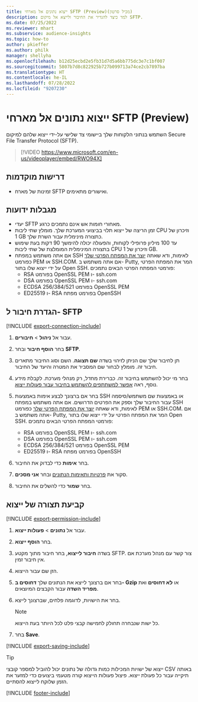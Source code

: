 ```yaml
---
title: ייצוא נתונים אל מארחי SFTP ‏(Preview)‏ (מכיל סרטון)
description: למד כיצד להגדיר את החיבור ולייצא אל מיקום SFTP.
ms.date: 07/25/2022
ms.reviewer: mhart
ms.subservice: audience-insights
ms.topic: how-to
author: pkieffer
ms.author: philk
manager: shellyha
ms.openlocfilehash: b12d25ecbd2e5fb31d7d5a6bb775dc3e7c1bf007
ms.sourcegitcommit: 5807b7d8c822925b727b099713a74ce2cb7897ba
ms.translationtype: HT
ms.contentlocale: he-IL
ms.lasthandoff: 07/28/2022
ms.locfileid: "9207230"
---
```

# <a name="export-data-to-sftp-hosts-preview"></a>ייצוא נתונים אל מארחי SFTP ‏(Preview)

השתמש בנתוני הלקוחות שלך ביישומי צד שלישי על-ידי ייצוא שלהם למיקום Secure File Transfer Protocol‏ (SFTP).

> [!VIDEO https://www.microsoft.com/en-us/videoplayer/embed/RWO94X]

## <a name="prerequisites"></a>‏‫דרישות מוקדמות‬

- זמינות של מארח SFTP ואישורים מתאימים.

## <a name="known-limitations"></a>מגבלות ידועות

- יעדי SFTP מאחורי חומות אש אינם נתמכים כרגע.
- זמן הריצה של ייצוא תלוי בביצועי המערכת שלך. מומלץ שתי ליבות CPU וזיכרון של 1‎ GB כתצורה מינימלית עבור השרת שלך.
- עד 100 מיליון פרופילי לקוחות, והפעולה יכולה להימשך 90 דקות בעת שימוש בתצורה המינימלית המומלצת של שתי ליבות CPU וזיכרון של 1‎ GB.
- אם אתה משתמש במפתח SSH לאימות, ודא שאתה [יוצר את המפתח הפרטי שלך](/azure/virtual-machines/linux/create-ssh-keys-detailed#basic-example) כפורמט PEM או SSH.COM. אם אתה משתמש ב- Putty, המר את המפתח הפרטי על ידי ייצוא שלו בתור Open SSH. פורמטי המפתח הפרטי הבאים נתמכים:
  - RSA בפורמט OpenSSL PEM ו- ssh.com
  - DSA בפורמט OpenSSL PEM ו- ssh.com
  - ECDSA 256/384/521 בפורמט OpenSSL PEM
  - ED25519 ו- RSA בפורמט מפתח OpenSSH

## <a name="set-up-connection-to-sftp"></a>הגדרת חיבור ל- SFTP

[!INCLUDE [export-connection-include](includes/export-connection-admn.md)]

1. עבור אל **ניהול** > **חיבורים**.

1. בחר **הוסף חיבור** ובחר **SFTP**.

1. תן לחיבור שלך שם הניתן לזיהוי בשדה **שם תצוגה**. השם וסוג החיבור מתארים חיבור זה. מומלץ לבחור שם המסביר את המטרה והיעד של החיבור.

1. בחר מי יכול להשתמש בחיבור זה. כברירת מחדל, רק מנהלי מערכת. לקבלת מידע נוסף, ראה [אפשר למשתתפים להשתמש בחיבור עבור פעולות ייצוא](connections.md#allow-contributors-to-use-a-connection-for-exports).

1. בחר אם ברצונך לבצע אימות באמצעות SSH או באמצעות שם משתמש/סיסמה עבור החיבור שלך וספק את הפרטים הדרושים. אם אתה משתמש במפתח SSH לאימות, ודא שאתה [יוצר את המפתח הפרטי שלך](/azure/virtual-machines/linux/create-ssh-keys-detailed#basic-example) כפורמט PEM או SSH.COM. אם אתה משתמש ב- Putty, המר את המפתח הפרטי על ידי ייצוא שלו בתור Open SSH. פורמטי המפתח הפרטי הבאים נתמכים:
   - RSA בפורמט OpenSSL PEM ו- ssh.com
   - DSA בפורמט OpenSSL PEM ו- ssh.com
   - ECDSA 256/384/521 בפורמט OpenSSL PEM
   - ED25519 ו- RSA בפורמט מפתח OpenSSH

1. בחר **אימות** כדי לבדוק את החיבור.

1. סקור את [פרטיות ותאימות הנתונים](connections.md#data-privacy-and-compliance) ובחר **אני מסכים**.

1. בחר **שמור** כדי להשלים את החיבור.

## <a name="configure-an-export"></a>קביעת תצורה של ייצוא

[!INCLUDE [export-permission-include](includes/export-permission.md)]

1. עבור אל **נתונים** > **פעולות ייצוא**.

1. בחר **הוסף ייצוא**.

1. בשדה **חיבור לייצוא**, בחר חיבור מתוך מקטע SFTP. צור קשר עם מנהל מערכת אם אין חיבור זמין.

1. הזן שם עבור הייצוא.

1. בחר אם ברצונך לייצא את הנתונים שלך **דחוסים ב- Gzip** או **לא דחוסים** ואת **מפריד השדה** עבור הקבצים המיוצאים.

1. בחר את הישויות, לדוגמה פלחים, שברצונך לייצא.

   > [!NOTE]
   > כל ישות שנבחרה תחולק לחמישה קבצי פלט לכל היותר בעת הייצוא.

1. בחר **Save**.

[!INCLUDE [export-saving-include](includes/export-saving.md)]

> [!TIP]
> ייצוא של ישויות המכילות כמות גדולה של נתונים יכול להוביל למספר קובצי CSV באותה תיקייה עבור כל פעולת ייצוא. פיצול פעולות הייצוא קורה מטעמי ביצועים כדי למזער את הזמן שלוקח לייצוא להסתיים.

[!INCLUDE [footer-include](includes/footer-banner.md)]
